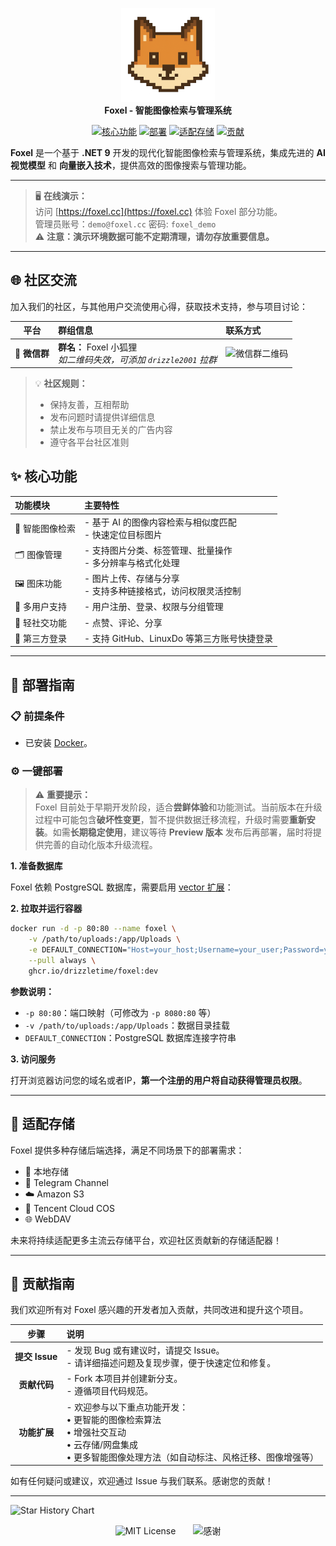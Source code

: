<p align="center">
    <img src="Web/public/logo.png" alt="Foxel Logo" width="150"><br>
    <strong>Foxel - 智能图像检索与管理系统</strong>
</p>
<p align="center">
    <a href="#-核心功能"><img src="https://img.shields.io/badge/核心功能-Features-blue?style=for-the-badge" alt="核心功能"></a>
    <a href="#-部署指南"><img src="https://img.shields.io/badge/部署-Deploy-orange?style=for-the-badge" alt="部署"></a>
    <a href="#-适配存储"><img src="https://img.shields.io/badge/存储-Storage-green?style=for-the-badge" alt="适配存储"></a>
    <a href="#-贡献指南"><img src="https://img.shields.io/badge/贡献-Contribute-brightgreen?style=for-the-badge" alt="贡献"></a>
</p>

<p>
    <strong>Foxel</strong> 是一个基于 <strong>.NET 9</strong> 开发的现代化智能图像检索与管理系统，集成先进的 <strong>AI 视觉模型</strong> 和 <strong>向量嵌入技术</strong>，提供高效的图像搜索与管理功能。
</p>

---

> 🖥️ **在线演示：**  
> 访问 [https://foxel.cc](https://foxel.cc) 体验 Foxel 部分功能。  
> 管理员账号：`demo@foxel.cc` 密码: `foxel_demo`  
> ⚠️ **注意：演示环境数据可能不定期清理，请勿存放重要信息。**

---

## 🌐 社区交流

加入我们的社区，与其他用户交流使用心得，获取技术支持，参与项目讨论：

|     平台     | 群组信息                                                | 联系方式                                                                                                            |
|:----------:|:----------------------------------------------------|:----------------------------------------------------------------------------------------------------------------|
| 📱 **微信群** | **群名：** Foxel 小狐狸 <br>*如二维码失效，可添加 `drizzle2001` 拉群* | <img src="https://foxel.cc/Uploads/2025/05/d09d7db9-e669-4fa4-9ece-bd33ddf07623.webp" alt="微信群二维码" width="100"> |

> 💡 **社区规则：**
> - 保持友善，互相帮助
> - 发布问题时请提供详细信息
> - 禁止发布与项目无关的广告内容
> - 遵守各平台社区准则

## ✨ 核心功能

| 功能模块      | 主要特性                                |
|:----------|:------------------------------------|
| 🤖 智能图像检索 | - 基于 AI 的图像内容检索与相似度匹配<br>- 快速定位目标图片 |
| 🗂️ 图像管理  | - 支持图片分类、标签管理、批量操作<br>- 多分辨率与格式化处理  |
| 🖼️ 图床功能  | - 图片上传、存储与分享<br>- 支持多种链接格式，访问权限灵活控制 |
| 👥 多用户支持  | - 用户注册、登录、权限与分组管理                   |
| 💬 轻社交功能  | - 点赞、评论、分享                          |
| 🔗 第三方登录  | - 支持 GitHub、LinuxDo 等第三方账号快捷登录      |

---

## 🚀 部署指南

### 📋 前提条件

- 已安装 [Docker](https://www.docker.com/)。

### ⚙️ 一键部署

> ⚠️ **重要提示：**  
> Foxel 目前处于早期开发阶段，适合**尝鲜体验**和功能测试。当前版本在升级过程中可能包含**破坏性变更**，暂不提供数据迁移流程，升级时需要**重新安装**。如需**长期稳定使用**，建议等待 **Preview 版本** 发布后再部署，届时将提供完善的自动化版本升级流程。

**1. 准备数据库**

Foxel 依赖 PostgreSQL 数据库，需要启用 [vector 扩展](https://github.com/pgvector/pgvector)：

**2. 拉取并运行容器**

```bash
docker run -d -p 80:80 --name foxel \
    -v /path/to/uploads:/app/Uploads \
    -e DEFAULT_CONNECTION="Host=your_host;Username=your_user;Password=your_password;Database=your_db" \
    --pull always \
    ghcr.io/drizzletime/foxel:dev
```

**参数说明：**

- `-p 80:80`：端口映射（可修改为 `-p 8080:80` 等）
- `-v /path/to/uploads:/app/Uploads`：数据目录挂载
- `DEFAULT_CONNECTION`：PostgreSQL 数据库连接字符串

**3. 访问服务**

打开浏览器访问您的域名或者IP，**第一个注册的用户将自动获得管理员权限**。



---

## 📖 适配存储

Foxel 提供多种存储后端选择，满足不同场景下的部署需求：

- 📁 本地存储
- 📡 Telegram Channel
- ☁️ Amazon S3
- 🔐 Tencent Cloud COS
- 🌐 WebDAV

未来将持续适配更多主流云存储平台，欢迎社区贡献新的存储适配器！

---

## 🤝 贡献指南

我们欢迎所有对 Foxel 感兴趣的开发者加入贡献，共同改进和提升这个项目。

|      步骤      | 说明                                                                                          |
|:------------:|:--------------------------------------------------------------------------------------------|
| **提交 Issue** | - 发现 Bug 或有建议时，请提交 Issue。<br>- 请详细描述问题及复现步骤，便于快速定位和修复。                                      |
|   **贡献代码**   | - Fork 本项目并创建新分支。<br>- 遵循项目代码规范。                                                            |
|   **功能扩展**   | - 欢迎参与以下重点功能开发：<br>• 更智能的图像检索算法<br>• 增强社交互动<br>• 云存储/网盘集成<br>• 更多智能图像处理方法（如自动标注、风格迁移、图像增强等） |

如有任何疑问或建议，欢迎通过 Issue 与我们联系。感谢您的贡献！

---

![Star History Chart](https://api.star-history.com/svg?repos=DrizzleTime/Foxel&type=Date)

<p align="center">
    <img src="https://img.shields.io/badge/License-MIT-blueviolet?style=for-the-badge" alt="MIT License" style="display:inline-block; vertical-align:middle;">
    <span style="display:inline-block; width:20px;"></span>
    <img src="https://img.shields.io/badge/感谢您的支持-Thanks-yellow?style=for-the-badge" alt="感谢" style="display:inline-block; vertical-align:middle;">
</p>